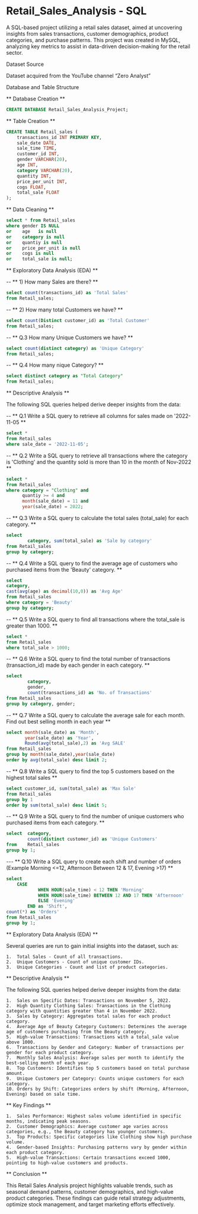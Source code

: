 # Retail_Sales_Analysis - SQL

A SQL-based project utilizing a retail sales dataset, aimed at uncovering insights from sales transactions, customer demographics, product categories, and purchase patterns. This project was created in MySQL, analyzing key metrics to assist in data-driven decision-making for the retail sector.

Dataset Source

Dataset acquired from the YouTube channel “Zero Analyst”

Database and Table Structure

** Database Creation **
```sql
CREATE DATABASE Retail_Sales_Analysis_Project;
```

** Table Creation **
```sql 
CREATE TABLE Retail_sales (
    transactions_id INT PRIMARY KEY,
    sale_date DATE,
    sale_time TIME,
    customer_id INT,
    gender VARCHAR(20),
    age INT,
    category VARCHAR(20),
    quantity INT,
    price_per_unit INT,
    cogs FLOAT,
    total_sale FLOAT
);
```

** Data Cleaning **
```sql
select * from Retail_sales
where gender IS NULL
or 	  age	is null
or	  category is null
or 	  quantiy is null
or    price_per_unit is null
or	  cogs is null
or 	  total_sale is null;
```

** Exploratory Data Analysis (EDA) **

 -- ** 1) How many Sales are there? **

```sql
select count(transactions_id) as 'Total Sales'
from Retail_sales;
```
-- ** 2) How many total Customers we have? **

```sql
select count(Distinct customer_id) as 'Total Customer'
from Retail_sales;
```

-- ** Q.3 How many Unique Customers we have? **

```sql
select count(distinct category) as 'Unique Category'
from Retail_sales;
```
-- ** Q.4 How many  nique Category? **

```sql
select distinct category as "Total Category"
from Retail_sales;
```

** Descriptive Analysis **

The following SQL queries helped derive deeper insights from the data:

-- ** Q.1 Write a SQL query to retrieve all columns for sales made on '2022-11-05 **

```sql
select *
from Retail_sales
where sale_date = '2022-11-05';
```
-- ** Q.2 Write a SQL query to retrieve all transactions where the category is 'Clothing' and the quantity sold is more than 10 in the month of Nov-2022 **

```sql
select *
from Retail_sales
where category = "Clothing" and
	  quantiy >= 4 and
      month(sale_date) = 11 and 
      year(sale_date) = 2022;
```

-- ** Q.3 Write a SQL query to calculate the total sales (total_sale) for each category. **

```sql
select 
		category, sum(total_sale) as 'Sale by category'
from Retail_sales
group by category;
```
-- ** Q.4 Write a SQL query to find the average age of customers who purchased items from the 'Beauty' category. **

```sql
select 
category, 
cast(avg(age) as decimal(10,0)) as 'Avg Age'
from Retail_sales
where category = 'Beauty'
group by category;
```
-- ** Q.5 Write a SQL query to find all transactions where the total_sale is greater than 1000. **

```sql
select *
from Retail_sales
where total_sale > 1000;
```
-- ** Q.6 Write a SQL query to find the total number of transactions (transaction_id) made by each gender in each category. **
```sql
select 
		category,
        gender,
        count(transactions_id) as 'No. of Transactions'
from Retail_sales
group by category, gender;
```
-- ** Q.7 Write a SQL query to calculate the average sale for each month. Find out best selling month in each year **

```sql
select month(sale_date) as 'Month',
	   year(sale_date) as 'Year',
	   Round(avg(total_sale),2) as 'Avg SALE'
from Retail_sales
group by month(sale_date),year(sale_date)
order by avg(total_sale) desc limit 2;
```
-- ** Q.8 Write a SQL query to find the top 5 customers based on the highest total sales  **

```sql
select customer_id, sum(total_sale) as 'Max Sale'
from Retail_sales
group by 1
order by sum(total_sale) desc limit 5;
```
-- ** Q.9 Write a SQL query to find the number of unique customers who purchased items from each category. **

```sql
select  category,
		count(distinct customer_id) as 'Unique Customers'
from 	Retail_sales
group by 1;
```
--- ** Q.10 Write a SQL query to create each shift and number of orders (Example Morning <=12, Afternoon Between 12 & 17, Evening >17) **

```sql
select
	CASE
            WHEN HOUR(sale_time) < 12 THEN 'Morning'
            WHEN HOUR(sale_time) BETWEEN 12 AND 17 THEN 'Afternoon'
            ELSE 'Evening'
        END as 'Shift',
count(*) as 'Orders'
from Retail_sales
group by 1;
```

** Exploratory Data Analysis (EDA) **

Several queries are run to gain initial insights into the dataset, such as:

	1.	Total Sales - Count of all transactions.
	2.	Unique Customers - Count of unique customer IDs.
	3.	Unique Categories - Count and list of product categories.

** Descriptive Analysis **

The following SQL queries helped derive deeper insights from the data:

	1.	Sales on Specific Dates: Transactions on November 5, 2022.
	2.	High Quantity Clothing Sales: Transactions in the Clothing category with quantities greater than 4 in November 2022.
	3.	Sales by Category: Aggregates total sales for each product category.
	4.	Average Age of Beauty Category Customers: Determines the average age of customers purchasing from the Beauty category.
	5.	High-value Transactions: Transactions with a total_sale value above 1000.
	6.	Transactions by Gender and Category: Number of transactions per gender for each product category.
	7.	Monthly Sales Analysis: Average sales per month to identify the best-selling month of each year.
	8.	Top Customers: Identifies top 5 customers based on total purchase amount.
	9.	Unique Customers per Category: Counts unique customers for each category.
	10.	Orders by Shift: Categorizes orders by shift (Morning, Afternoon, Evening) based on sale time.

** Key Findings **

	1.	Sales Performance: Highest sales volume identified in specific months, indicating peak seasons.
	2.	Customer Demographics: Average customer age varies across categories, e.g., the Beauty category has younger customers.
	3.	Top Products: Specific categories like Clothing show high purchase volume.
	4.	Gender-based Insights: Purchasing patterns vary by gender within each product category.
	5.	High-value Transactions: Certain transactions exceed 1000, pointing to high-value customers and products.

** Conclusion **

This Retail Sales Analysis project highlights valuable trends, such as seasonal demand patterns, customer demographics, and high-value product categories. These findings can guide retail strategy adjustments, optimize stock management, and target marketing efforts effectively.
